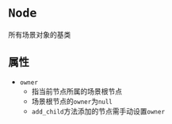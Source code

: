 # `Node`

所有场景对象的基类

## 属性

* `owner`
  * 指当前节点所属的场景根节点
  * 场景根节点的`owner`为`null`
  * `add_child`方法添加的节点需手动设置`owner`